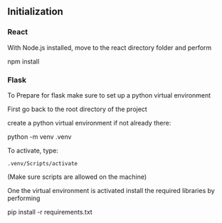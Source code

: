 ## Initialization
### React
With Node.js installed, move to the react directory folder and perform

npm install 



### Flask
To Prepare for flask make sure to set up a python virtual environment

First go back to the root directory of the project

create a python virtual environment if not already there:

python -m venv .venv

To activate, type:

    .venv/Scripts/activate
(Make sure scripts are allowed on the machine)

One the virtual environment is activated install the required libraries by performing 

pip install -r requirements.txt
